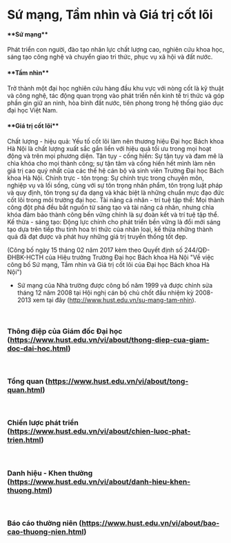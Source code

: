 # Sứ mạng, Tầm nhìn và Giá trị cốt lõi
<h4>**Sứ mạng**</h4>
Phát triển con người, đào tạo nhân lực chất lượng cao, nghiên cứu khoa học, sáng tạo công nghệ và chuyển giao tri thức, phục vụ xã hội và đất nước.
<h4>**Tầm nhìn**</h4>
Trở thành một đại học nghiên cứu hàng đầu khu vực với nòng cốt là kỹ thuật và công nghệ, tác động quan trọng vào phát triển nền kinh tế tri thức và góp phần gìn giữ an ninh, hòa bình đất nước, tiên phong trong hệ thống giáo dục đại học Việt Nam.
<h4>**Giá trị cốt lõi**</h4>

Chất lượng - hiệu quả: Yếu tố cốt lõi làm nên thương hiệu Đại học Bách khoa Hà Nội là chất lượng xuất sắc gắn liền với hiệu quả tối ưu trong mọi hoạt động và trên mọi phương diện.
Tận tụy - cống hiến: Sự tận tụy và đam mê là chìa khóa cho mọi thành công; sự tận tâm và cống hiến hết mình làm nên giá trị cao quý nhất của các thế hệ cán bộ và sinh viên Trường Đại học Bách khoa Hà Nội.
Chính trực - tôn trọng: Sự chính trực trong chuyên môn, nghiệp vụ và lối sống, cùng với sự tôn trọng nhân phẩm, tôn trọng luật pháp và quy định, tôn trọng sự đa dạng và khác biệt là những chuẩn mực đạo đức cốt lõi trong môi trường đại học.
Tài năng cá nhân - trí tuệ tập thể: Mọi thành công đột phá đều bắt nguồn từ sáng tạo và tài năng cá nhân, nhưng chìa khóa đảm bảo thành công bền vững chính là sự đoàn kết và trí tuệ tập thể.
Kế thừa - sáng tạo: Động lực chính cho phát triển bền vững là đổi mới sáng tạo dựa trên tiếp thu tinh hoa tri thức của nhân loại, kế thừa những thành quả đã đạt được và phát huy những giá trị truyền thống tốt đẹp.

(Công bố ngày 15 tháng 02 năm 2017 kèm theo Quyết định số 244/QĐ-ĐHBK-HCTH của Hiệu trưởng Trường Đại học Bách khoa Hà Nội "Về việc công bố Sứ mạng, Tầm nhìn và Giá trị cốt lõi của Đại học Bách khoa Hà Nội")
* Sứ mạng của Nhà trường được công bố năm 1999 và được chỉnh sửa tháng 12 năm 2008 tại Hội nghị cán bộ chủ chốt đầu nhiệm kỳ 2008-2013 xem tại đây (http://www.hust.edu.vn/su-mang-tam-nhin).

 <h3>Thông điệp của Giám đốc Đại học (https://www.hust.edu.vn/vi/about/thong-diep-cua-giam-doc-dai-hoc.html)</h3>
 <h3>Tổng quan (https://www.hust.edu.vn/vi/about/tong-quan.html)</h3>
 <h3>Chiến lược phát triển (https://www.hust.edu.vn/vi/about/chien-luoc-phat-trien.html)</h3>
 <h3>Danh hiệu - Khen thưởng (https://www.hust.edu.vn/vi/about/danh-hieu-khen-thuong.html)</h3>
 <h3>Báo cáo thường niên (https://www.hust.edu.vn/vi/about/bao-cao-thuong-nien.html)</h3>